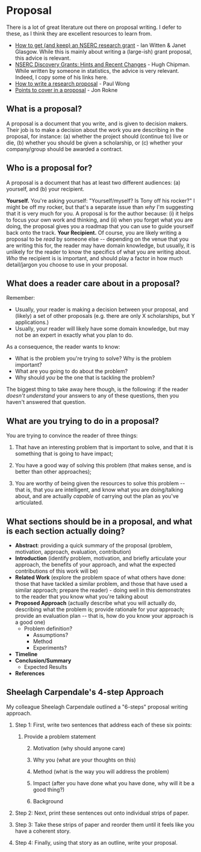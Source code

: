 

# Proposal

There is a lot of great literature out there on proposal writing. I defer to these, as I think they are excellent resources to learn from.

* [How to get (and keep) an NSERC research grant](http://www.biochem.uwo.ca/funding_opportunities/getandkeepnserc.pdf) - Ian Witten & Janet Glasgow. While this is mainly about writing a (large-ish) grant proposal, this advice is relevant.
* [NSERC Discovery Grants: Hints and Recent Changes](http://math.acadiau.ca/chipmanh/papers/Liaison2008dgAdvice.pdf) - Hugh Chipman. While written by someone in statistics, the advice is very relevant. Indeed, I copy some of his links here.
* [How to write a research proposal](http://www.meaning.ca/articles/print/writing_research_proposal_may02.htm) - Paul Wong
* [Points to cover in a proposal](http://pages.cpsc.ucalgary.ca/~rokne/CPSC503/credit.htm#assign1) - Jon Rokne

## What is a proposal?

A proposal is a document that you write, and is given to decision makers. Their job is to make a decision about the work you are describing in the proposal, for instance: (a) whether the project should (continue to) live or die, (b) whether you should be given a scholarship, or (c) whether your company/group should be awarded a contract.

## Who is a proposal for?

A proposal is a document that has at least two different audiences: (a) yourself, and (b) your recipient.

**Yourself.** You're asking yourself: "Yourself/myself? Is Tony off his rocker?" I might be off my rocker, but that's a separate issue than _why_ I'm suggesting that it is very much for you. A proposal is for the author because: (i) it helps to focus your own work and thinking, and (ii) when you forget what you are doing, the proposal gives you a roadmap that you can use to guide yourself back onto the track.
**Your Recipient.** Of course, you are likely writing a proposal to be _read_ by someone else -- depending on the venue that you are writing this for, the reader may have domain knowledge, but usually, it is unlikely for the reader to know the specifics of what you are writing about. _Who_ the recipient is is important, and should play a factor in how much detail/jargon you choose to use in your proposal.

## What does a reader care about in a proposal?

Remember:

* Usually, your reader is making a decision between your proposal, and (likely) a set of other proposals (e.g. there are only X scholarships, but Y applications.)
* Usually, your reader will likely have some domain knowledge, but may not be an expert in exactly what you plan to do.

As a consequence, the reader wants to know:

* What is the problem you're trying to solve?  Why is the problem important?
* What are you going to do about the problem?
* Why should _you_ be the one that is tackling the problem?

The biggest thing to take away here though, is the following: if the reader _doesn't understand_ your answers to any of these questions, then you haven't answered that question.

## What are you trying to do in a proposal?

You are trying to convince the reader of three things:

1.  That have an interesting problem that is important to solve, and that it is something that is going to have impact;

2.  You have a good way of solving this problem (that makes sense, and is better than other approaches);

3.  You are worthy of being given the resources to solve this problem -- that is, that you are intelligent, and know what you are doing/talking about, and are actually _capable_ of carrying out the plan as you've articulated.

## What sections should be in a proposal, and what is each section actually doing?

* **Abstract**: providing a quick summary of the proposal (problem, motivation, approach, evaluation, contribution)
* **Introduction** (identify problem, motivation, and briefly articulate your approach, the benefits of your approach, and what the expected contributions of this work will be)
* **Related Work** (explore the problem space of what others have done: those that have tackled a similar problem, and those that have used a similar approach; prepare the reader) - doing well in this demonstrates to the reader that you know what you're talking about
* **Proposed Approach** (actually describe what you will actually do, describing what the problem is; provide rationale for your approach; provide an evaluation plan -- that is, how do you know your approach is a good one)
    * Problem definition?
        * Assumptions?
        * Method
        * Experiments?
* **Timeline**
* **Conclusion/Summary**
    * Expected Results
* **References**

## Sheelagh Carpendale's 4-step Approach

My colleague Sheelagh Carpendale outlined a "6-steps" proposal writing approach.

1.  Step 1: First, write two sentences that address each of these six points:

    1.  Provide a problem statement

        2.  Motivation (why should anyone care)

        3.  Why you (what are your thoughts on this)

        4.  Method (what is the way you will address the problem)

        5.  Impact (after you have done what you have done, why will it be a good thing?)

        6.  Background
2.  Step 2: Next, print these sentences out onto individual strips of paper.
3.  Step 3: Take these strips of paper and reorder them until it feels like you have a coherent story.

4.  Step 4: Finally, using that story as an outline, write your proposal.
